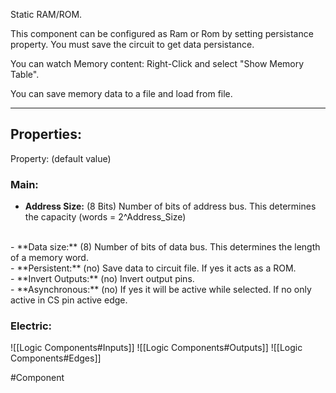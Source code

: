 Static RAM/ROM.

This component can be configured as Ram or Rom by setting persistance property.
You must save the circuit to get data persistance.

You can watch Memory content:
Right-Click and select "Show Memory Table".

You can save memory data to a file and load from file.

---

## Properties:

Property: (default value)

### Main:
- **Address Size:** (8 Bits)
   Number of bits of address bus.
   This determines the capacity (words = 2^Address_Size)
<br>
- **Data size:** (8)
   Number of bits of data bus.
   This determines the length of a memory word.
<br>
- **Persistent:** (no)
   Save data to circuit file.
   If yes it acts as a ROM.
<br>
- **Invert Outputs:** (no)
   Invert output pins.
<br>
- **Asynchronous:** (no)
   If yes it will be active while selected.
   If no only active in CS pin active edge.

### Electric:
![[Logic Components#Inputs]]
![[Logic Components#Outputs]]
![[Logic Components#Edges]]

#Component 